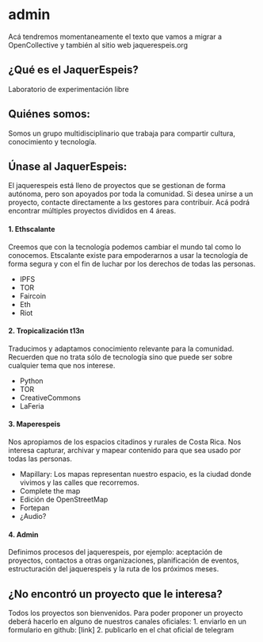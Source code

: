 # admin
Acá tendremos momentaneamente el texto que vamos a migrar a OpenCollective y también al sitio web jaquerespeis.org

## ¿Qué es el JaquerEspeis?
Laboratorio de experimentación libre

## Quiénes somos:
Somos un grupo multidisciplinario que trabaja para compartir cultura, conocimiento y tecnología.

## Únase al JaquerEspeis:
El jaquerespeis está lleno de proyectos que se gestionan de forma autónoma, pero son apoyados por toda la comunidad. Si desea unirse a un proyecto, contacte directamente a lxs gestores para contribuir. Acá podrá encontrar múltiples proyectos divididos en 4 áreas. 

#### 1. Ethscalante
Creemos que con la tecnología podemos cambiar el mundo tal como lo conocemos. Etscalante existe para empoderarnos a usar la tecnología de forma segura y con el fin de luchar por los derechos de todas las personas.
- IPFS
- TOR
- Faircoin
- Eth
- Riot

#### 2. Tropicalización t13n
Traducimos y adaptamos conocimiento relevante para la comunidad. Recuerden que no trata sólo de tecnología sino que puede ser sobre cualquier tema que nos interese.
- Python
- TOR
- CreativeCommons
- LaFeria

#### 3. Maperespeis
Nos apropiamos de los espacios citadinos y rurales de Costa Rica. Nos interesa capturar, archivar y mapear contenido para que sea usado por todas las personas.
- Mapillary: Los mapas representan nuestro espacio, es la ciudad donde vivimos y las calles que recorremos. 
- Complete the map
- Edición de OpenStreetMap
- Fortepan
- ¿Audio?

#### 4. Admin
Definimos procesos del jaquerespeis, por ejemplo: aceptación de proyectos, contactos a otras organizaciones, planificación de eventos, estructuración del jaquerespeis y la ruta de los próximos meses.


## ¿No encontró un proyecto que le interesa?
Todos los proyectos son bienvenidos. Para poder proponer un proyecto deberá hacerlo en alguno de nuestros canales oficiales:
    1. enviarlo en un formulario en github: [link]
    2. publicarlo en el chat oficial de telegram

